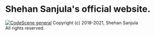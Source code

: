 # Shehan Sanjula's official website.
[![CodeScene general](https://codescene.io/images/analyzed-by-codescene-badge.svg)](https://codescene.io/projects/14487)
Copyright (c) 2018-2021, Shehan Sanjula
<br/> All rights reserved.
